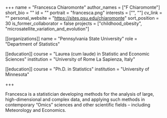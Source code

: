 +++
name = "Francesca Chiaromonte"
author_names = ["F Chiaromonte"]
short_bio = ""
id = ""
portrait = "francesca.png"
interests = ["", ""]
cv_link = ""
personal_website = "https://sites.psu.edu/chiaromonte"
sort_position = 30
is_former_collaborator = false
projects = ["childhood_obesity", "microsatellite_variation_and_evolution"]

[[organizations]]
    name = "Pennsylvania State University"
    role = "Department of Statistics"

[[education]]
  course = "Laurea (cum laude) in Statistic and Economic Sciences"
  institution = "University of Rome La Sapienza, Italy"

[[education]]
  course = "Ph.D. in Statistics"
  institution = "University of Minnesota"

+++

Francesca is a statistician developing methods for the analysis of large, high-dimensional and complex data, and applying such methods in contemporary “Omics” sciences and other scientific fields – including Meteorology and Economics.
